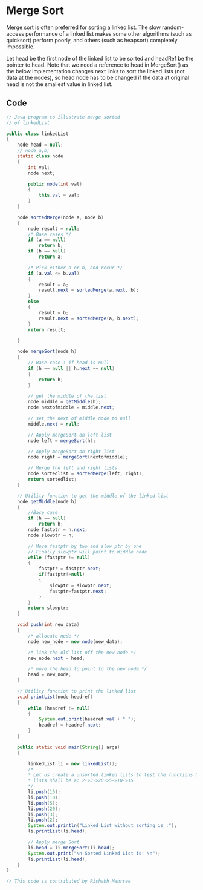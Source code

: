 # Merge Sort

[Merge sort](http://en.wikipedia.org/wiki/Merge_sort) is often preferred for sorting a linked list. The slow random-access performance of a linked list makes some other algorithms (such as quicksort) perform poorly, and others (such as heapsort) completely impossible.

Let head be the first node of the linked list to be sorted and headRef be the pointer to head. Note that we need a reference to head in MergeSort() as the below implementation changes next links to sort the linked lists (not data at the nodes), so head node has to be changed if the data at original head is not the smallest value in linked list.

## Code

```java
// Java program to illustrate merge sorted 
// of linkedList 

public class linkedList 
{ 
    node head = null; 
    // node a,b; 
    static class node 
    { 
        int val; 
        node next; 

        public node(int val) 
        { 
            this.val = val; 
        } 
    } 

    node sortedMerge(node a, node b) 
    { 
        node result = null; 
        /* Base cases */
        if (a == null) 
            return b; 
        if (b == null) 
            return a; 

        /* Pick either a or b, and recur */
        if (a.val <= b.val) 
        { 
            result = a; 
            result.next = sortedMerge(a.next, b); 
        } 
        else
        { 
            result = b; 
            result.next = sortedMerge(a, b.next); 
        } 
        return result; 

    } 

    node mergeSort(node h) 
    { 
        // Base case : if head is null 
        if (h == null || h.next == null) 
        { 
            return h; 
        } 

        // get the middle of the list 
        node middle = getMiddle(h); 
        node nextofmiddle = middle.next; 

        // set the next of middle node to null 
        middle.next = null; 

        // Apply mergeSort on left list 
        node left = mergeSort(h); 

        // Apply mergeSort on right list 
        node right = mergeSort(nextofmiddle); 

        // Merge the left and right lists 
        node sortedlist = sortedMerge(left, right); 
        return sortedlist; 
    } 

    // Utility function to get the middle of the linked list 
    node getMiddle(node h) 
    { 
        //Base case 
        if (h == null) 
            return h; 
        node fastptr = h.next; 
        node slowptr = h; 

        // Move fastptr by two and slow ptr by one 
        // Finally slowptr will point to middle node 
        while (fastptr != null) 
        { 
            fastptr = fastptr.next; 
            if(fastptr!=null) 
            { 
                slowptr = slowptr.next; 
                fastptr=fastptr.next; 
            } 
        } 
        return slowptr; 
    } 

    void push(int new_data) 
    { 
        /* allocate node */
        node new_node = new node(new_data); 

        /* link the old list off the new node */
        new_node.next = head; 

        /* move the head to point to the new node */
        head = new_node; 
    } 

    // Utility function to print the linked list 
    void printList(node headref) 
    { 
        while (headref != null) 
        { 
            System.out.print(headref.val + " "); 
            headref = headref.next; 
        } 
    } 

    public static void main(String[] args) 
    { 

        linkedList li = new linkedList(); 
        /* 
        * Let us create a unsorted linked lists to test the functions Created 
        * lists shall be a: 2->3->20->5->10->15 
        */
        li.push(15); 
        li.push(10); 
        li.push(5); 
        li.push(20); 
        li.push(3); 
        li.push(2); 
        System.out.println("Linked List without sorting is :"); 
        li.printList(li.head); 

        // Apply merge Sort 
        li.head = li.mergeSort(li.head); 
        System.out.print("\n Sorted Linked List is: \n"); 
        li.printList(li.head); 
    } 
} 

// This code is contributed by Rishabh Mahrsee
```

